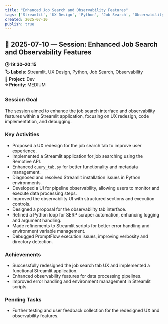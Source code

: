 ```yaml
---
title: "Enhanced Job Search and Observability Features"
tags: ['Streamlit', 'UX Design', 'Python', 'Job Search', 'Observability']
created: 2025-07-10
publish: true
---
```


## 📅 2025-07-10 — Session: Enhanced Job Search and Observability Features

**🕒 19:30–20:15**  
**🏷️ Labels**: Streamlit, UX Design, Python, Job Search, Observability  
**📂 Project**: Dev  
**⭐ Priority**: MEDIUM  


### Session Goal
The session aimed to enhance the job search interface and observability features within a Streamlit application, focusing on UX redesign, code implementation, and debugging.

### Key Activities
- Proposed a UX redesign for the job search tab to improve user experience.
- Implemented a Streamlit application for job searching using the Remotive API.
- Enhanced `query_tab.py` for better functionality and metadata management.
- Diagnosed and resolved Streamlit installation issues in Python environments.
- Developed a UI for pipeline observability, allowing users to monitor and execute data processing steps.
- Improved the observability UI with structured sections and execution controls.
- Designed a proposal for the observability tab interface.
- Refined a Python loop for SERP scraper automation, enhancing logging and argument handling.
- Made refinements to Streamlit scripts for better error handling and environment variable management.
- Debugged PromptFlow execution issues, improving verbosity and directory detection.

### Achievements
- Successfully redesigned the job search tab UX and implemented a functional Streamlit application.
- Enhanced observability features for data processing pipelines.
- Improved error handling and environment management in Streamlit scripts.

### Pending Tasks
- Further testing and user feedback collection for the redesigned UX and observability features.
